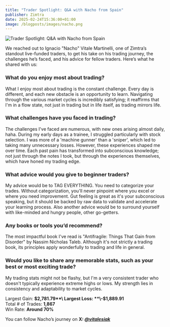 ```yaml
---
title: "Trader Spotlight: Q&A with Nacho from Spain"
publisher: Zimtra
date: 2025-02-24T15:36:00+01:00
image: /blogposts/images/nacho.png
---
```

![](/blogposts/images/nacho.png "Trader Spotlight: Q&A with Nacho from Spain")


We reached out to Ignacio "Nacho" Vitale Martinelli, one of Zimtra’s standout live-funded traders, to get his take on his trading journey, the challenges he’s faced, and his advice for fellow traders. Here’s what he shared with us:


### What do you enjoy most about trading?

What I enjoy most about trading is the constant challenge. Every day is different, and each new obstacle is an opportunity to learn. Navigating through the various market cycles is incredibly satisfying; it reaffirms that I'm in a flow state, not just in trading but in life itself, as trading mirrors life.

### What challenges have you faced in trading?

The challenges I've faced are numerous, with new ones arising almost daily, haha. During my early days as a trainee, I struggled particularly with stock selection. I was more of a 'machine gunner' than a 'sniper', which led to taking many unnecessary losses. However, these experiences shaped me over time. Each past pain has transformed into subconscious knowledge; not just through the notes I took, but through the experiences themselves, which have honed my trading edge.

### What advice would you give to beginner traders?

My advice would be to TAG EVERYTHING. You need to categorize your trades. Without categorization, you'll never pinpoint where you excel or where you need improvement. Gut feeling is great as it's your subconscious speaking, but it should be backed by raw data to validate and accelerate your learning process. Also another advice would be to surround yourself with like-minded and hungry people, other go-getters.

### Any books or tools you’d recommend?

The most impactful book I've read is "Antifragile: Things That Gain from Disorder" by Nassim Nicholas Taleb. Although it's not strictly a trading book, its principles apply wonderfully to trading and life in general.

### Would you like to share any memorable stats, such as your best or most exciting trade?

My trading stats might not be flashy, but I'm a very consistent trader who doesn't typically experience extreme highs or lows. My strength lies in consistency and adaptability to market cycles.


Largest Gain: **$2,781.79**\
Largest Loss: **\-$1,889.91**\
Total # of Trades: **1,867**\
Win Rate: **Around 70%**

You can follow Nacho’s journey on **X: *[@vitalesiak](https://x.com/vitalesiak)***
